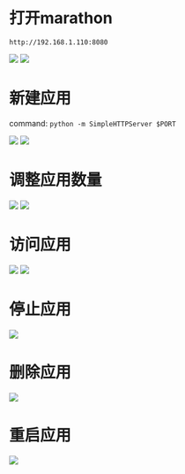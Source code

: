 # 打开marathon

`http://192.168.1.110:8080`

![](https://raw.githubusercontent.com/wiselyman/study/master/mesos/resources/21.jpg)
![](https://raw.githubusercontent.com/wiselyman/study/master/mesos/resources/22.jpg)

# 新建应用

command: `python -m SimpleHTTPServer $PORT`

![](https://raw.githubusercontent.com/wiselyman/study/master/mesos/resources/23.jpg)
![](https://raw.githubusercontent.com/wiselyman/study/master/mesos/resources/24.jpg)

# 调整应用数量

![](https://raw.githubusercontent.com/wiselyman/study/master/mesos/resources/25.jpg)
![](https://raw.githubusercontent.com/wiselyman/study/master/mesos/resources/26.jpg)

# 访问应用

![](https://raw.githubusercontent.com/wiselyman/study/master/mesos/resources/27.jpg)
![](https://raw.githubusercontent.com/wiselyman/study/master/mesos/resources/28.jpg)

# 停止应用

![](https://raw.githubusercontent.com/wiselyman/study/master/mesos/resources/29.jpg)

# 删除应用

![](https://raw.githubusercontent.com/wiselyman/study/master/mesos/resources/30.jpg)

# 重启应用

![](https://raw.githubusercontent.com/wiselyman/study/master/mesos/resources/31.jpg)
